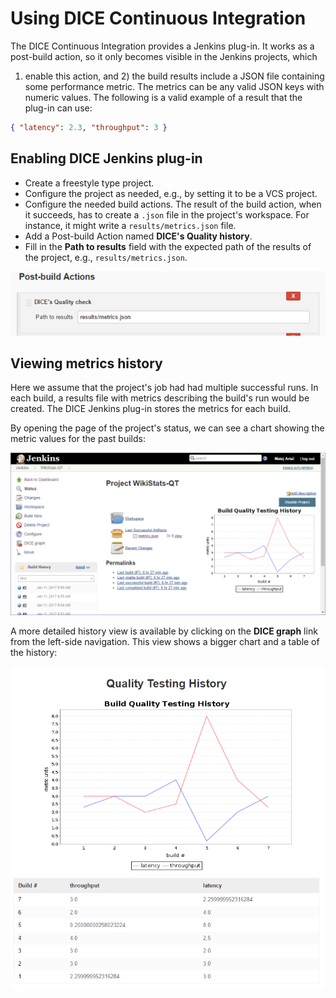 # Using DICE Continuous Integration

The DICE Continuous Integration provides a Jenkins plug-in. It works as a
post-build action, so it only becomes visible in the Jenkins projects, which
1) enable this action, and 2) the build results include a JSON file containing
some performance metric. The metrics can be any valid JSON keys with numeric
values. The following is a valid example of a result that the plug-in can use:

```json
{ "latency": 2.3, "throughput": 3 }
```

## Enabling DICE Jenkins plug-in

* Create a freestyle type project.
* Configure the project as needed, e.g., by setting it to be a VCS project.
* Configure the needed build actions. The result of the build action, when it
  succeeds, has to create a `.json` file in the project's workspace. For
  instance, it might write a `results/metrics.json` file.
* Add a Post-build Action named **DICE's Quality history**.
* Fill in the **Path to results** field with the expected path of the results
  of the project, e.g., `results/metrics.json`.

![DICE Post-build action](images/DICEPostBuildAction.png)

## Viewing metrics history

Here we assume that the project's job had had multiple successful runs. In each
build, a results file with metrics describing the build's run would be created.
The DICE Jenkins plug-in stores the metrics for each build.

By opening the page of the project's status, we can see a chart showing the
metric values for the past builds:

![Project status](images/DICEProjectStatus.png)

A more detailed history view is available by clicking on the **DICE graph**
link from the left-side navigation. This view shows a bigger chart and a table
of the history:

![Quality Testing History](images/DICEQualityTestingHistory.png)
